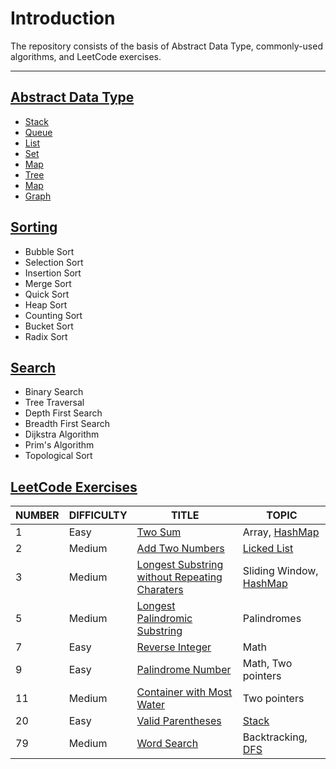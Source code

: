 # Introduction

The repository consists of the basis of Abstract Data Type, commonly-used algorithms, and LeetCode exercises.

---

## [Abstract Data Type](Abstract-Data-Type/)

-   [Stack](Abstract-Data-Type/Stack/)
-   [Queue](Abstract-Data-Type/Queue/)
-   [List](Abstract-Data-Type/List/)
-   [Set](Abstract-Data-Type/Set/)
-   [Map](Abstract-Data-Type/Map)
-   [Tree](Abstract-Data-Type/Tree)
-   [Map](Abstract-Data-Type/Map)
-   [Graph](Abstract-Data-Type/Graph/)

## [Sorting](Sorting/)

-   Bubble Sort
-   Selection Sort
-   Insertion Sort
-   Merge Sort
-   Quick Sort
-   Heap Sort
-   Counting Sort
-   Bucket Sort
-   Radix Sort

## [Search](Search/)

-   Binary Search
-   Tree Traversal
-   Depth First Search
-   Breadth First Search
-   Dijkstra Algorithm
-   Prim's Algorithm
-   Topological Sort

## [LeetCode Exercises](LeetCode-Exercises/)

| NUMBER | DIFFICULTY | TITLE                                                        | TOPIC                                                     |
| ------ | ---------- | ------------------------------------------------------------ | --------------------------------------------------------- |
| 1      | Easy       | [Two Sum](LeetCode-Exercises/01-Two-Sum/)                    | Array, [HashMap](Abstract-Data-Type/Map/)                 |
| 2      | Medium     | [Add Two Numbers](LeetCode-Exercises/02-Add-Two-Numbers/)    | [Licked List](Abstract-Data-Type/List/LinkedList.md)      |
| 3      | Medium     | [Longest Substring without Repeating Charaters](LeetCode-Exercises/03-Longest-Substring-Without-Repeating-Char/) | Sliding Window, [HashMap](Abstract-Data-Type/Map/)        |
| 5      | Medium     | [Longest Palindromic Substring](LeetCode-Exercises/05-Longest-Palindromic-Substring/) | Palindromes                                               |
| 7      | Easy       | [Reverse Integer](LeetCode-Exercises/07-Reverse-Integer/)    | Math                                                      |
| 9      | Easy       | [Palindrome Number](LeetCode-Exercises/09-Palindrome-Number/) | Math, Two pointers                                        |
| 11     | Medium     | [Container with Most Water](LeetCode-Exercises/11-Container-with-Most-Water/) | Two pointers                                              |
| 20     | Easy       | [Valid Parentheses](LeetCode-Exercises/20-Valid-Parentheses/) | [Stack](Abstract-Data-Type/Stack/)                        |
| 79     | Medium     | [Word Search](LeetCode-Exercises/79-Word-Search/)            | Backtracking, [DFS](Search/README.md/#Depth-First-Search) |

